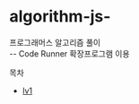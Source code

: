 # algorithm-js-

프로그래머스 알고리즘 풀이
<br>
-- Code Runner 확장프로그램 이용


목차
+ [lv1](https://github.com/hyungoo7703/algorithm-js-/tree/main/lv1)
